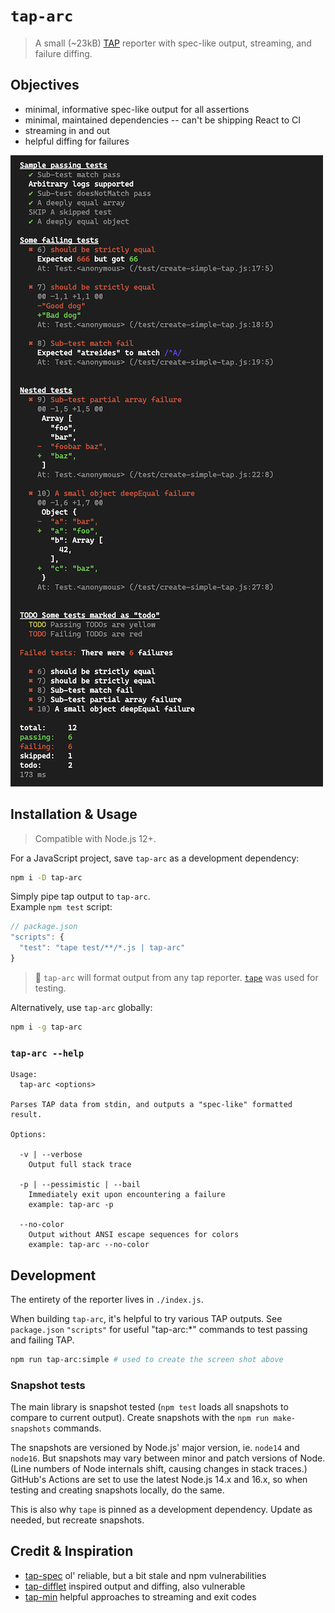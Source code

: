 # `tap-arc`

> A small (~23kB) [TAP](https://testanything.org/) reporter with spec-like output, streaming, and failure diffing.

## Objectives

- minimal, informative spec-like output for all assertions
- minimal, maintained dependencies -- can't be shipping React to CI
- streaming in and out
- helpful diffing for failures

![tap-arc output screen shot](./screen-shot.png)

## Installation & Usage

> Compatible with Node.js 12+.

For a JavaScript project, save `tap-arc` as a development dependency:

```sh
npm i -D tap-arc
```

Simply pipe tap output to `tap-arc`.  
Example `npm test` script:

```js
// package.json
"scripts": {
  "test": "tape test/**/*.js | tap-arc"
}
```

> 💁  `tap-arc` will format output from any tap reporter. [`tape`](https://github.com/substack/tape) was used for testing.

Alternatively, use `tap-arc` globally:

```sh
npm i -g tap-arc
```

### `tap-arc --help`

```
Usage:
  tap-arc <options>

Parses TAP data from stdin, and outputs a "spec-like" formatted result.

Options:

  -v | --verbose
    Output full stack trace

  -p | --pessimistic | --bail
    Immediately exit upon encountering a failure
    example: tap-arc -p

  --no-color
    Output without ANSI escape sequences for colors
    example: tap-arc --no-color
```

## Development

The entirety of the reporter lives in `./index.js`.

When building `tap-arc`, it's helpful to try various TAP outputs. See `package.json` `"scripts"` for useful "tap-arc:*" commands to test passing and failing TAP.

```sh
npm run tap-arc:simple # used to create the screen shot above
```

### Snapshot tests

The main library is snapshot tested (`npm test` loads all snapshots to compare to current output). Create snapshots with the `npm run make-snapshots` commands.

The snapshots are versioned by Node.js' major version, ie. `node14` and `node16`. But snapshots may vary between minor and patch versions of Node. (Line numbers of Node internals shift, causing changes in stack traces.) GitHub's Actions are set to use the latest Node.js 14.x and 16.x, so when testing and creating snapshots locally, do the same.

This is also why `tape` is pinned as a development dependency. Update as needed, but recreate snapshots.

## Credit & Inspiration

- [tap-spec](https://github.com/scottcorgan/tap-spec) ol' reliable, but a bit stale and npm vulnerabilities
- [tap-difflet](https://github.com/namuol/tap-difflet) inspired output and diffing, also vulnerable
- [tap-min](https://github.com/derhuerst/tap-min) helpful approaches to streaming and exit codes
